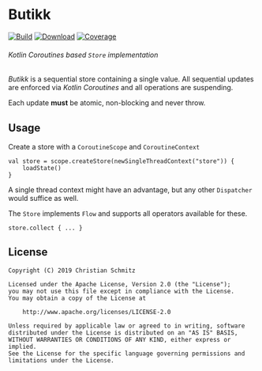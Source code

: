 # Butikk
[![Build][travis-shield]][travis]
[![Download][bintray-shield]][bintray]
[![Coverage][codecov-shield]][codecov]

###### _Kotlin Coroutines_ based `Store` implementation

_Butikk_ is a sequential store containing a single value. All sequential
updates are enforced via _Kotlin Coroutines_ and all operations are suspending.

Each update **must** be atomic, non-blocking and never throw.

## Usage

Create a store with a `CoroutineScope` and `CoroutineContext`

    val store = scope.createStore(newSingleThreadContext("store")) {
        loadState()
    }

A single thread context might have an advantage, but any other `Dispatcher`
would suffice as well.

The `Store` implements `Flow` and supports all operators available for these.

    store.collect { ... }


## License

    Copyright (C) 2019 Christian Schmitz

    Licensed under the Apache License, Version 2.0 (the "License");
    you may not use this file except in compliance with the License.
    You may obtain a copy of the License at

        http://www.apache.org/licenses/LICENSE-2.0

    Unless required by applicable law or agreed to in writing, software
    distributed under the License is distributed on an "AS IS" BASIS,
    WITHOUT WARRANTIES OR CONDITIONS OF ANY KIND, either express or implied.
    See the License for the specific language governing permissions and
    limitations under the License.


  [bintray]: https://bintray.com/tynn-xyz/maven/Butikk/_latestVersion
  [bintray-shield]: https://api.bintray.com/packages/tynn-xyz/maven/Butikk/images/download.svg
  [codecov]: https://codecov.io/gh/tynn-xyz/Butikk
  [codecov-shield]: https://codecov.io/gh/tynn-xyz/Butikk/badge.svg
  [travis]: https://travis-ci.com/tynn-xyz/Butikk
  [travis-shield]: https://travis-ci.com/tynn-xyz/Butikk.svg

